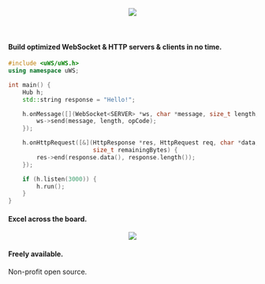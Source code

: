 <div align="center"><img src="misc/images/logo.png"/></div><br><br>

#### Build optimized WebSocket & HTTP servers & clients in no time.
```c++
#include <uWS/uWS.h>
using namespace uWS;

int main() {
    Hub h;
    std::string response = "Hello!";

    h.onMessage([](WebSocket<SERVER> *ws, char *message, size_t length, OpCode opCode) {
        ws->send(message, length, opCode);
    });

    h.onHttpRequest([&](HttpResponse *res, HttpRequest req, char *data, size_t length,
                        size_t remainingBytes) {
        res->end(response.data(), response.length());
    });

    if (h.listen(3000)) {
        h.run();
    }
}
```

#### Excel across the board.
<div align="center"><img src="misc/images/overview.png"/></div>

#### Freely available.
Non-profit open source.
